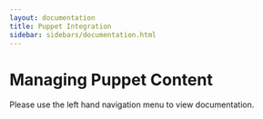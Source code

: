 ```yaml
---
layout: documentation
title: Puppet Integration
sidebar: sidebars/documentation.html
---
```


# Managing Puppet Content

Please use the left hand navigation menu to view documentation.
